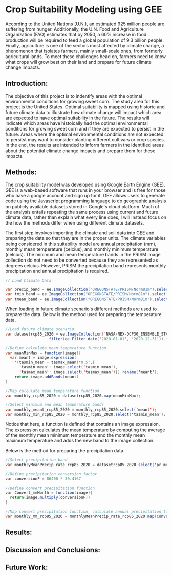 # Crop Suitability Modeling using GEE
According to the United Nations (U.N.), an estimated 925 million people are suffering from hunger. Additionally, the U.N. Food and Agriculture Organization (FAO) estimates that by 2050, a 60% increase in food production will be required to feed a global population of 9.3 billion people. Finally, agriculture is one of the sectors most affected by climate change, a phenomenon that isolates farmers, mainly small-scale ones, from formerly agricultural lands. To meet these challenges head on, farmers need to know what crops will grow best on their land and prepare for future climate change impacts. 

## Introduction:
The objective of this project is to indentify areas with the optimal environmental conditions for growing sweet corn. The study area for this project is the United States. Optimal suitability is mapped using historic and future climate data to illustrate how climate change will impact which area are expected to have optimal suitability in the future. The results will indicate which areas have histoically had the optimal environmental conditions for growing sweet corn and if they are expected to persist in the future. Areas where the optimal environmental conditions are not expected to persitst may want to consider planting different cultivars or crop species. In the end, the results are intended to inform farmers in the identified areas about the potential climate change impacts and prepare them for these impacts. 

## Methods:
The crop suitability model was developed using Google Earth Engine (GEE). GEE is a web-based software that runs in your browser and is free for those who have a google account and sign up for it. GEE allows users to generate code using the Javascript programming language to do geographic analysis on publicly available datasets stored in Google's cloud platform. Much of the analysis entails repeating the same process using current and future climate data, rather than explain what every line does, I will instead focus on the how the methods differ when using different climate datasets. 

The first step involves importing the climate and soil data into GEE and preparing the data so that they are in the proper units. The climate variables being considered in this suitability model are annual precipitation (mm), monthly mean temperature (celcius), and monthly minimum temperature (celcius). The minimum and mean temperature bands in the PRISM image collection do not need to be converted because they are represented as degrees celcius. However, PRISM the precipitation band represents monthly precipitation and annual precipitation is required. 

```Java
// Load Climate Data

var precip_band = ee.ImageCollection("OREGONSTATE/PRISM/Norm81m").select("ppt");
var tmin_band = ee.ImageCollection("OREGONSTATE/PRISM/Norm81m").select("tmin");
var tmean_band = ee.ImageCollection("OREGONSTATE/PRISM/Norm81m").select("tmean");
```


When loading in future climate scenario's different methods are used to prepare the data. Below is the method used for preparing the temperature data.

```Java
//Load future climate scenario
var datasetrcp85_2020 = ee.ImageCollection('NASA/NEX-DCP30_ENSEMBLE_STATS')
                  .filter(ee.Filter.date('2020-01-01', '2020-12-31')).filterMetadata('scenario', 'equals', 'rcp85');

//Define calculate mean temperature function
var meanMinMax = function(image){
  var meant = image.expression(
    '(tasmin_mean + tasmax_mean)*0.5',{ 
      'tasmin_mean': image.select('tasmin_mean'),
      'tasmax_mean': image.select('tasmax_mean')}).rename('meant');
    return image.addBands(meant)
}

//Map calculate mean temperature function
var monthly_rcp85_2020 = datasetrcp85_2020.map(meanMinMax);

//Select minimum and mean temperature bands
var monthly_meant_rcp85_2020 = monthly_rcp85_2020.select('meant');
var monthly_min_rcp85_2020 = monthly_rcp85_2020.select('tasmin_mean');
```
Notice that here, a function is defined that contains an image expression. The expression calculates the mean temperature by computing the average of the monthly mean minimum temperature and the monthly mean maximum temperature and adds the new band to the image collection. 

Below is the method for preparing the precipitation data. 

```Java
//Select precipitation band
var monthlyMeanPrecip_rate_rcp85_2020 = datasetrcp85_2020.select('pr_mean');

//Define precipitation conversion factor
var conversionF = 86400 * 30.4167

//Define convert precipitation function
var Convert_mmMonth = function(image){
  return(image.multiply(conversionF))
}

//Map convert precipitation function, calculate annual precipitation total, and select optimal precipitation suitability
var monthly_mm_rcp85_2020 = monthlyMeanPrecip_rate_rcp85_2020.map(Convert_mmMonth)
```

## Results:
## Discussion and Conclusions:
## Future Work:
